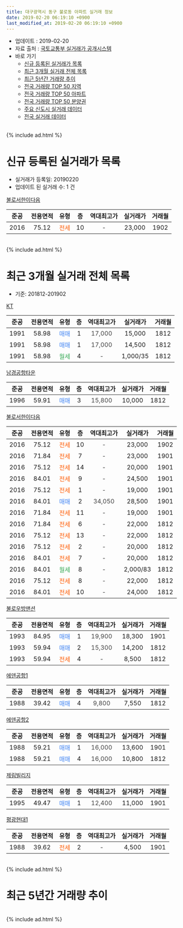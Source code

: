 ```yaml
---
title: 대구광역시 동구 불로동 아파트 실거래 정보
date: 2019-02-20 06:19:10 +0900
last_modified_at: 2019-02-20 06:19:10 +0900
---
```


* 업데이트 : 2019-02-20
* 자료 출처 : [국토교통부 실거래가 공개시스템](http://rt.molit.go.kr)
* 바로 가기
    * [신규 등록된 실거래가 목록](#신규-등록된-실거래가-목록)
    * [최근 3개월 실거래 전체 목록](#최근-3개월-실거래-전체-목록)
    * [최근 5년간 거래량 추이](#최근-5년간-거래량-추이)
    * [전국 거래량 TOP 50 지역](https://inasie.github.io/apt-trade-info/최근-3개월-전국에서-가장-거래가-많이-발생한-지역)
    * [전국 거래량 TOP 50 아파트](https://inasie.github.io/apt-trade-info/최근-3개월-전국에서-가장-거래가-많이-발생한-아파트)
    * [전국 거래량 TOP 50 분양권](https://inasie.github.io/apt-trade-info/최근-3개월-전국에서-가장-거래가-많이-발생한-분양권)
    * [주요 신도시 실거래 데이터](https://inasie.github.io/apt-trade-info/주요-신도시)
    * [전국 실거래 데이터](https://inasie.github.io/apt-trade-info/전국)
<br>
{% include ad.html %}
<br>

# 신규 등록된 실거래가 목록
* 실거래가 등록일: 20190220
* 업데이트 된 실거래 수: 1 건


[불로서한이다음](https://search.naver.com/search.naver?query=%EB%8C%80%EA%B5%AC%EA%B4%91%EC%97%AD%EC%8B%9C+%EB%8F%99%EA%B5%AC+%EB%B6%88%EB%A1%9C%EB%8F%99+%EB%B6%88%EB%A1%9C%EC%84%9C%ED%95%9C%EC%9D%B4%EB%8B%A4%EC%9D%8C)

|준공|전용면적|유형|층|역대최고가|실거래가|거래월|
|:---:|:---:|:---:|:---:|:---:|:---:|:---:|
|2016|75.12|<span style="color:#ff5a00">전세</span>|10|<span style="color:#444444">-</span>|23,000|1902|


<br>
{% include ad.html %}
<br>

# 최근 3개월 실거래 전체 목록
* 기준: 201812-201902


[KT](https://search.naver.com/search.naver?query=%EB%8C%80%EA%B5%AC%EA%B4%91%EC%97%AD%EC%8B%9C+%EB%8F%99%EA%B5%AC+%EB%B6%88%EB%A1%9C%EB%8F%99+KT)

|준공|전용면적|유형|층|역대최고가|실거래가|거래월|
|:---:|:---:|:---:|:---:|:---:|:---:|:---:|
|1991|58.98|<span style="color:#4285f3">매매</span>|1|<span style="color:#444444">17,000</span>|15,000|1812|
|1991|58.98|<span style="color:#4285f3">매매</span>|1|<span style="color:#444444">17,000</span>|14,500|1812|
|1991|58.98|<span style="color:#34a853">월세</span>|4|<span style="color:#444444">-</span>|1,000/35|1812|

[남경공항타운](https://search.naver.com/search.naver?query=%EB%8C%80%EA%B5%AC%EA%B4%91%EC%97%AD%EC%8B%9C+%EB%8F%99%EA%B5%AC+%EB%B6%88%EB%A1%9C%EB%8F%99+%EB%82%A8%EA%B2%BD%EA%B3%B5%ED%95%AD%ED%83%80%EC%9A%B4)

|준공|전용면적|유형|층|역대최고가|실거래가|거래월|
|:---:|:---:|:---:|:---:|:---:|:---:|:---:|
|1996|59.91|<span style="color:#4285f3">매매</span>|3|<span style="color:#444444">15,800</span>|10,000|1812|

[불로서한이다음](https://search.naver.com/search.naver?query=%EB%8C%80%EA%B5%AC%EA%B4%91%EC%97%AD%EC%8B%9C+%EB%8F%99%EA%B5%AC+%EB%B6%88%EB%A1%9C%EB%8F%99+%EB%B6%88%EB%A1%9C%EC%84%9C%ED%95%9C%EC%9D%B4%EB%8B%A4%EC%9D%8C)

|준공|전용면적|유형|층|역대최고가|실거래가|거래월|
|:---:|:---:|:---:|:---:|:---:|:---:|:---:|
|2016|75.12|<span style="color:#ff5a00">전세</span>|10|<span style="color:#444444">-</span>|23,000|1902|
|2016|71.84|<span style="color:#ff5a00">전세</span>|7|<span style="color:#444444">-</span>|23,000|1901|
|2016|75.12|<span style="color:#ff5a00">전세</span>|14|<span style="color:#444444">-</span>|20,000|1901|
|2016|84.01|<span style="color:#ff5a00">전세</span>|9|<span style="color:#444444">-</span>|24,500|1901|
|2016|75.12|<span style="color:#ff5a00">전세</span>|1|<span style="color:#444444">-</span>|19,000|1901|
|2016|84.01|<span style="color:#4285f3">매매</span>|2|<span style="color:#444444">34,050</span>|28,500|1901|
|2016|71.84|<span style="color:#ff5a00">전세</span>|11|<span style="color:#444444">-</span>|19,000|1901|
|2016|71.84|<span style="color:#ff5a00">전세</span>|6|<span style="color:#444444">-</span>|22,000|1812|
|2016|75.12|<span style="color:#ff5a00">전세</span>|13|<span style="color:#444444">-</span>|22,000|1812|
|2016|75.12|<span style="color:#ff5a00">전세</span>|2|<span style="color:#444444">-</span>|20,000|1812|
|2016|84.01|<span style="color:#ff5a00">전세</span>|7|<span style="color:#444444">-</span>|20,000|1812|
|2016|84.01|<span style="color:#34a853">월세</span>|8|<span style="color:#444444">-</span>|2,000/83|1812|
|2016|75.12|<span style="color:#ff5a00">전세</span>|8|<span style="color:#444444">-</span>|22,000|1812|
|2016|84.01|<span style="color:#ff5a00">전세</span>|10|<span style="color:#444444">-</span>|24,000|1812|

[불로우방맨션](https://search.naver.com/search.naver?query=%EB%8C%80%EA%B5%AC%EA%B4%91%EC%97%AD%EC%8B%9C+%EB%8F%99%EA%B5%AC+%EB%B6%88%EB%A1%9C%EB%8F%99+%EB%B6%88%EB%A1%9C%EC%9A%B0%EB%B0%A9%EB%A7%A8%EC%85%98)

|준공|전용면적|유형|층|역대최고가|실거래가|거래월|
|:---:|:---:|:---:|:---:|:---:|:---:|:---:|
|1993|84.95|<span style="color:#4285f3">매매</span>|1|<span style="color:#444444">19,900</span>|18,300|1901|
|1993|59.94|<span style="color:#4285f3">매매</span>|2|<span style="color:#444444">15,300</span>|14,200|1812|
|1993|59.94|<span style="color:#ff5a00">전세</span>|4|<span style="color:#444444">-</span>|8,500|1812|

[에덴공항1](https://search.naver.com/search.naver?query=%EB%8C%80%EA%B5%AC%EA%B4%91%EC%97%AD%EC%8B%9C+%EB%8F%99%EA%B5%AC+%EB%B6%88%EB%A1%9C%EB%8F%99+%EC%97%90%EB%8D%B4%EA%B3%B5%ED%95%AD1)

|준공|전용면적|유형|층|역대최고가|실거래가|거래월|
|:---:|:---:|:---:|:---:|:---:|:---:|:---:|
|1988|39.42|<span style="color:#4285f3">매매</span>|4|<span style="color:#444444">9,800</span>|7,550|1812|

[에덴공항2](https://search.naver.com/search.naver?query=%EB%8C%80%EA%B5%AC%EA%B4%91%EC%97%AD%EC%8B%9C+%EB%8F%99%EA%B5%AC+%EB%B6%88%EB%A1%9C%EB%8F%99+%EC%97%90%EB%8D%B4%EA%B3%B5%ED%95%AD2)

|준공|전용면적|유형|층|역대최고가|실거래가|거래월|
|:---:|:---:|:---:|:---:|:---:|:---:|:---:|
|1988|59.21|<span style="color:#4285f3">매매</span>|1|<span style="color:#444444">16,000</span>|13,600|1901|
|1988|59.21|<span style="color:#4285f3">매매</span>|4|<span style="color:#444444">16,000</span>|10,800|1812|

[제림빌리지](https://search.naver.com/search.naver?query=%EB%8C%80%EA%B5%AC%EA%B4%91%EC%97%AD%EC%8B%9C+%EB%8F%99%EA%B5%AC+%EB%B6%88%EB%A1%9C%EB%8F%99+%EC%A0%9C%EB%A6%BC%EB%B9%8C%EB%A6%AC%EC%A7%80)

|준공|전용면적|유형|층|역대최고가|실거래가|거래월|
|:---:|:---:|:---:|:---:|:---:|:---:|:---:|
|1995|49.47|<span style="color:#4285f3">매매</span>|1|<span style="color:#444444">12,400</span>|11,000|1901|

[평광현대1](https://search.naver.com/search.naver?query=%EB%8C%80%EA%B5%AC%EA%B4%91%EC%97%AD%EC%8B%9C+%EB%8F%99%EA%B5%AC+%EB%B6%88%EB%A1%9C%EB%8F%99+%ED%8F%89%EA%B4%91%ED%98%84%EB%8C%801)

|준공|전용면적|유형|층|역대최고가|실거래가|거래월|
|:---:|:---:|:---:|:---:|:---:|:---:|:---:|
|1988|39.62|<span style="color:#ff5a00">전세</span>|2|<span style="color:#444444">-</span>|4,500|1901|


<br>
{% include ad.html %}
<br>

# 최근 5년간 거래량 추이


<div style="width:100%;">
    <canvas id="deal_progress" height="200"></canvas>
</div>

<script>
new Chart(document.getElementById("deal_progress"), {
    type: 'line',
    data: {
        labels: ['201402','201403','201404','201405','201406','201407','201408','201409','201410','201411','201412','201501','201502','201503','201504','201505','201506','201507','201508','201509','201510','201511','201512','201601','201602','201603','201604','201605','201606','201607','201608','201609','201610','201611','201612','201701','201702','201703','201704','201705','201706','201707','201708','201709','201710','201711','201712','201801','201802','201803','201804','201805','201806','201807','201808','201809','201810','201811','201812','201901','201902'],
        datasets: [{
            label: '매매',
            pointRadius: 1,
            data: [15, 16, 8, 10, 7, 7, 3, 10, 8, 5, 3, 10, 14, 23, 8, 9, 9, 9, 10, 6, 9, 7, 3, 2, 7, 3, 5, 7, 6, 8, 6, 15, 13, 4, 6, 4, 6, 6, 10, 6, 7, 3, 4, 11, 5, 8, 10, 4, 6, 11, 3, 6, 3, 3, 5, 10, 13, 6, 6, 4, 0],
            borderColor: "rgba(255, 201, 14, 1)",
            backgroundColor: "rgba(255, 201, 14, 0.5)",
            fill: false,
            lineTension: 0
        },{
            label: '전월세',
            pointRadius: 1,
            data: [7, 4, 3, 5, 5, 3, 5, 2, 8, 1, 2, 0, 2, 2, 2, 4, 2, 1, 7, 3, 2, 4, 2, 6, 7, 5, 1, 2, 3, 3, 4, 5, 14, 16, 15, 17, 7, 6, 1, 0, 0, 1, 3, 3, 10, 4, 2, 1, 3, 2, 1, 2, 2, 6, 6, 4, 6, 5, 9, 6, 1],
            borderColor: "rgba(0, 141, 185, 1)",
            backgroundColor: "rgba(0, 141, 185, 0.5)",
            fill: false,
            lineTension: 0
        }
        ]
    },
    options: {
        responsive: true,
        title: {
            display: false
        },
        tooltips: {
            mode: 'index',
            intersect: false
        },
        hover: {
            mode: 'nearest',
            intersect: true
        },
        scales: {
            xAxes: [{
                display: true,
                scaleLabel: {
                    display: true,
                    labelString: '년/월'
                }
            }],
            yAxes: [{
                display: true,
                ticks: {
                    suggestedMin: 0,
                },
                scaleLabel: {
                    display: true,
                    labelString: '실거래 수'
                }
            }]
        }
    }
});

</script>


<br>
{% include ad.html %}
<br>

